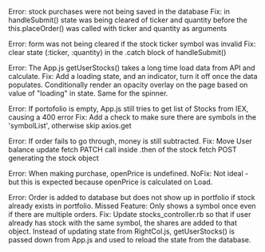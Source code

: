 Error: stock purchases were not being saved in the database
Fix: in handleSubmit() state was being cleared of ticker and quantity before the this.placeOrder() was called with ticker and quantity as arguments

Error: form was not being cleared if the stock ticker symbol was invalid
Fix: clear state (:ticker, :quantity) in the .catch block of handleSubmit()

Error: The App.js getUserStocks() takes a long time load data from API and calculate.
Fix: Add a loading state, and an indicator, turn it off once the data populates.  Conditionally render an opacity overlay on the page based on value of "loading" in state.  Same for the spinner.

Error: If portofolio is empty, App.js still tries to get list of Stocks from IEX, causing a 400 error
Fix: Add a check to make sure there are symbols in the 'symbolList', otherwise skip axios.get

Error: If order fails to go through, money is still subtracted.
Fix:  Move User balance update fetch PATCH call inside .then of the stock fetch POST generating the stock object

Error: When making purchase, openPrice is undefined.
NoFix: Not ideal - but this is expected because openPrice is calculated on Load.

Error: Order is added to database but does not show up in portfolio if stock already exists in portfolio.
Missed Feature: Only shows a symbol once even if there are multiple orders.
Fix: Update stocks_controller.rb so that if user already has stock with the same symbol, the shares are added to that object. 
    Instead of updating state from RightCol.js, getUserStocks() is passed down from App.js and used to reload the state from the database.
